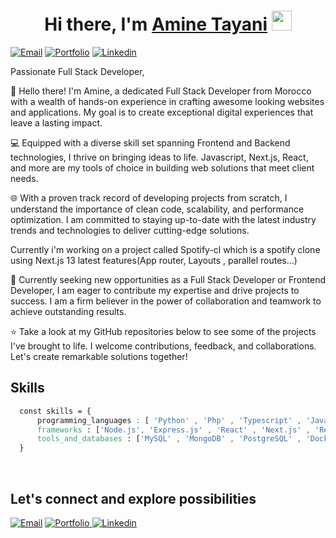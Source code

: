 <h1 align="center">Hi there, I'm <a href="https://aminet-aminet.vercel.app/" target="_blank">Amine Tayani</a> <img
src="https://github.com/blackcater/blackcater/raw/main/images/Hi.gif" height="32" /></h1>

<p>
<a href="mailto:amine.tayani@gmail.com" target="_blank"><img alt="Email" src="https://img.shields.io/badge/Email me-D14836?style=flat&logo=gmail&logoColor=white"/></a>
<a href="https://aminet-aminet.vercel.app/" target="_blank"><img alt="Portfolio" src="https://img.shields.io/badge/My Portfolio-%23000000.svg?style=flat&logo=firefox&logoColor=#FF7139"/></a>
<a href="https://www.linkedin.com/in/amine-tayani-b5780122b/" target="_blank"><img alt="Linkedin" src="https://img.shields.io/badge/amine-%230077B5.svg?style=flat&logo=linkedin&logoColor=white"/></a>
  </p>  


Passionate Full Stack Developer,

👋 Hello there! I'm Amine, a dedicated Full Stack Developer from Morocco with a wealth of hands-on experience in crafting awesome looking websites and applications. My goal is to create exceptional digital experiences that leave a lasting impact.

💻 Equipped with a diverse skill set spanning Frontend and Backend technologies, I thrive on bringing ideas to life. Javascript, Next.js, React, and more are my tools of choice in building web solutions that meet client needs.

🌐 With a proven track record of developing projects from scratch, I understand the importance of clean code, scalability, and performance optimization. I am committed to staying up-to-date with the latest industry trends and technologies to deliver cutting-edge solutions.

Currently i'm working on a project called Spotify-cl which is a spotify clone using Next.js 13 latest features(App router, Layouts , parallel routes...) 

💼 Currently seeking new opportunities as a Full Stack Developer or Frontend Developer, I am eager to contribute my expertise and drive projects to success. I am a firm believer in the power of collaboration and teamwork to achieve outstanding results.

⭐ Take a look at my GitHub repositories below to see some of the projects I've brought to life. I welcome contributions, feedback, and collaborations. Let's create remarkable solutions together!



## Skills

```css
  const skills = {
      programming_languages : [ 'Python' , 'Php' , 'Typescript' , 'Javascript' - 'C' - 'Java' ],
      frameworks : ['Node.js', 'Express.js' , 'React' , 'Next.js' , 'React Native' , 'Laravel' , 'Django', 'Graphql'],
      tools_and_databases : ['MySQL' , 'MongoDB' , 'PostgreSQL' , 'Docker' , 'Git' , 'Prisma' , 'Heroku']
  }
  ```
<br/>  



## Let's connect and explore possibilities

<p>
<a href="mailto:amine.tayani@gmail.com" target="_blank"><img alt="Email" src="https://img.shields.io/badge/Gmail-D14836?style=for-the-badge&logo=gmail&logoColor=white"/></a>
<a href="https://aminet-aminet.vercel.app/" target="_blank"><img alt="Portfolio" src="https://img.shields.io/badge/Portfolio-%23000000.svg?style=for-the-badge&logo=firefox&logoColor=#FF7139"/>
<a href="https://www.linkedin.com/in/amine-tayani-b5780122b/" target="_blank"><img alt="Linkedin" src="https://img.shields.io/badge/linkedin-%230077B5.svg?style=for-the-badge&logo=linkedin&logoColor=white"/>
  </p>  

